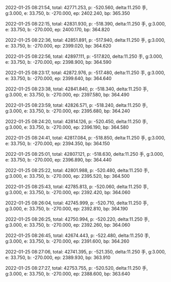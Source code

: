 2022-01-25 08:21:54, total: 42771.253, p: -520.560, delta:11.250 手, g:3.000, e: 33.750, b: -270.000, ep: 2402.240, bp: 365.350

2022-01-25 08:22:15, total: 42831.930, p: -518.390, delta:11.250 手, g:3.000, e: 33.750, b: -270.000, ep: 2400.170, bp: 364.820

2022-01-25 08:22:36, total: 42851.891, p: -517.940, delta:11.250 手, g:3.000, e: 33.750, b: -270.000, ep: 2399.020, bp: 364.620

2022-01-25 08:22:56, total: 42897.111, p: -517.820, delta:11.250 手, g:3.000, e: 33.750, b: -270.000, ep: 2398.900, bp: 364.590

2022-01-25 08:23:17, total: 42872.976, p: -517.480, delta:11.250 手, g:3.000, e: 33.750, b: -270.000, ep: 2399.640, bp: 364.640

2022-01-25 08:23:38, total: 42841.840, p: -518.340, delta:11.250 手, g:3.000, e: 33.750, b: -270.000, ep: 2397.580, bp: 364.490

2022-01-25 08:23:59, total: 42826.571, p: -518.240, delta:11.250 手, g:3.000, e: 33.750, b: -270.000, ep: 2395.680, bp: 364.240

2022-01-25 08:24:20, total: 42814.126, p: -520.450, delta:11.250 手, g:3.000, e: 33.750, b: -270.000, ep: 2396.190, bp: 364.580

2022-01-25 08:24:41, total: 42817.084, p: -518.850, delta:11.250 手, g:3.000, e: 33.750, b: -270.000, ep: 2394.350, bp: 364.150

2022-01-25 08:25:01, total: 42807.121, p: -518.630, delta:11.250 手, g:3.000, e: 33.750, b: -270.000, ep: 2396.890, bp: 364.440

2022-01-25 08:25:22, total: 42801.988, p: -520.480, delta:11.250 手, g:3.000, e: 33.750, b: -270.000, ep: 2395.520, bp: 364.500

2022-01-25 08:25:43, total: 42785.813, p: -520.060, delta:11.250 手, g:3.000, e: 33.750, b: -270.000, ep: 2392.420, bp: 364.060

2022-01-25 08:26:04, total: 42745.999, p: -520.710, delta:11.250 手, g:3.000, e: 33.750, b: -270.000, ep: 2392.810, bp: 364.190

2022-01-25 08:26:25, total: 42750.994, p: -520.220, delta:11.250 手, g:3.000, e: 33.750, b: -270.000, ep: 2392.260, bp: 364.060

2022-01-25 08:26:45, total: 42674.443, p: -522.480, delta:11.250 手, g:3.000, e: 33.750, b: -270.000, ep: 2391.600, bp: 364.260

2022-01-25 08:27:06, total: 42741.395, p: -521.350, delta:11.250 手, g:3.000, e: 33.750, b: -270.000, ep: 2389.930, bp: 363.910

2022-01-25 08:27:27, total: 42753.755, p: -520.520, delta:11.250 手, g:3.000, e: 33.750, b: -270.000, ep: 2388.600, bp: 363.640